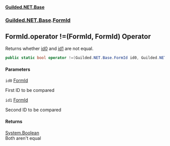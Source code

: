 
#### [Guilded.NET.Base](Guilded_NET_Base 'Guilded.NET.Base')
### [Guilded.NET.Base](Guilded_NET_Base#Guilded_NET_Base 'Guilded.NET.Base').[FormId](FormId 'Guilded.NET.Base.FormId')
## FormId.operator !=(FormId, FormId) Operator

Returns whether [id0](FormId_operator!(FormId_FormId)#Guilded_NET_Base_FormId_op_Inequality(Guilded_NET_Base_FormId_Guilded_NET_Base_FormId)_id0 'Guilded.NET.Base.FormId.op_Inequality(Guilded.NET.Base.FormId, Guilded.NET.Base.FormId).id0') and [id1](FormId_operator!(FormId_FormId)#Guilded_NET_Base_FormId_op_Inequality(Guilded_NET_Base_FormId_Guilded_NET_Base_FormId)_id1 'Guilded.NET.Base.FormId.op_Inequality(Guilded.NET.Base.FormId, Guilded.NET.Base.FormId).id1') are not equal.
```csharp
public static bool operator !=(Guilded.NET.Base.FormId id0, Guilded.NET.Base.FormId id1);
```

#### Parameters

<a name='Guilded_NET_Base_FormId_op_Inequality(Guilded_NET_Base_FormId_Guilded_NET_Base_FormId)_id0'></a>
`id0` [FormId](FormId 'Guilded.NET.Base.FormId')

First ID to be compared

<a name='Guilded_NET_Base_FormId_op_Inequality(Guilded_NET_Base_FormId_Guilded_NET_Base_FormId)_id1'></a>
`id1` [FormId](FormId 'Guilded.NET.Base.FormId')

Second ID to be compared


#### Returns
[System.Boolean](https://docs.microsoft.com/en-us/dotnet/api/System.Boolean 'System.Boolean')  
Both aren't equal